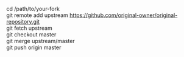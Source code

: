 cd /path/to/your-fork  
git remote add upstream https://github.com/original-owner/original-repository.git  
git fetch upstream  
git checkout master  
git merge upstream/master  
git push origin master  
